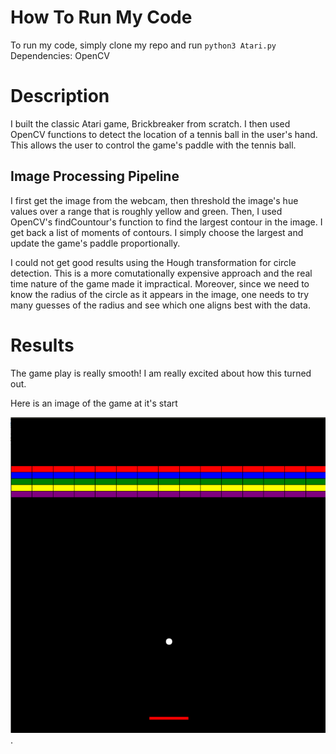 # How To Run My Code
To run my code, simply clone my repo and run ```python3 Atari.py```
Dependencies: OpenCV

# Description
I built the classic Atari game, Brickbreaker from scratch. I then used OpenCV functions to detect the location of a tennis ball in the user's hand. This allows the user to control the game's paddle with the tennis ball. 

## Image Processing Pipeline
I first get the image from the webcam, then threshold the image's hue values over a range that is roughly yellow and green. Then, I used OpenCV's findCountour's function to find the largest contour in the image. I get back a list of moments of contours. I simply choose the largest and update the game's paddle proportionally. 

I could not get good results using the Hough transformation for circle detection. This is a more comutationally expensive approach and the real time nature of the game made it impractical. Moreover, since we need to know the radius of the circle as it appears in the image, one needs to try many guesses of the radius and see which one aligns best with the data.

# Results
The game play is really smooth! I am really excited about how this turned out. 

Here is an image of the game at it's start

![Game At Start Position]( https://github.com/PeterJochem/Brickbreaker_Computer_Vision/blob/master/brickbreaker.png ).
